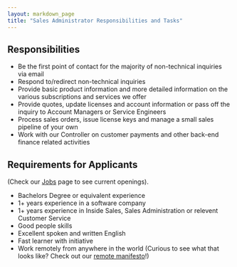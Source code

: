 ```yaml
---
layout: markdown_page
title: "Sales Administrator Responsibilities and Tasks"
---
```


## Responsibilities

* Be the first point of contact for the majority of non-technical inquiries via email
* Respond to/redirect non-technical inquiries
* Provide basic product information and more detailed information on the various subscriptions and services we offer
* Provide quotes, update licenses and account information or pass off the inquiry to Account Managers or Service Engineers
* Process sales orders, issue license keys and manage a small sales pipeline of your own
* Work with our Controller on customer payments and other back-end finance related activities

## Requirements for Applicants
(Check our [Jobs](https://about.gitlab.com/jobs/) page to see current openings).

* Bachelors Degree or equivalent experience
* 1+ years experience in a software company
* 1+ years experience in Inside Sales, Sales Administration or relevent Customer Service
* Good people skills
* Excellent spoken and written English
* Fast learner with initiative
* Work remotely from anywhere in the world (Curious to see what that looks like?
Check out our [remote manifesto](https://about.gitlab.com/2015/04/08/the-remote-manifesto/)!)
